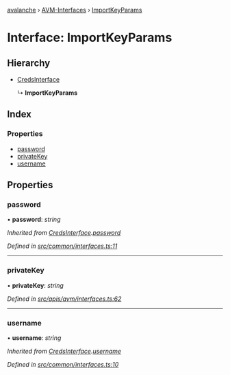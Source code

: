 [avalanche](../README.md) › [AVM-Interfaces](../modules/avm_interfaces.md) › [ImportKeyParams](avm_interfaces.importkeyparams.md)

# Interface: ImportKeyParams

## Hierarchy

* [CredsInterface](common_interfaces.credsinterface.md)

  ↳ **ImportKeyParams**

## Index

### Properties

* [password](avm_interfaces.importkeyparams.md#password)
* [privateKey](avm_interfaces.importkeyparams.md#privatekey)
* [username](avm_interfaces.importkeyparams.md#username)

## Properties

###  password

• **password**: *string*

*Inherited from [CredsInterface](common_interfaces.credsinterface.md).[password](common_interfaces.credsinterface.md#password)*

*Defined in [src/common/interfaces.ts:11](https://github.com/ava-labs/avalanchejs/blob/ca67b81/src/common/interfaces.ts#L11)*

___

###  privateKey

• **privateKey**: *string*

*Defined in [src/apis/avm/interfaces.ts:62](https://github.com/ava-labs/avalanchejs/blob/ca67b81/src/apis/avm/interfaces.ts#L62)*

___

###  username

• **username**: *string*

*Inherited from [CredsInterface](common_interfaces.credsinterface.md).[username](common_interfaces.credsinterface.md#username)*

*Defined in [src/common/interfaces.ts:10](https://github.com/ava-labs/avalanchejs/blob/ca67b81/src/common/interfaces.ts#L10)*
